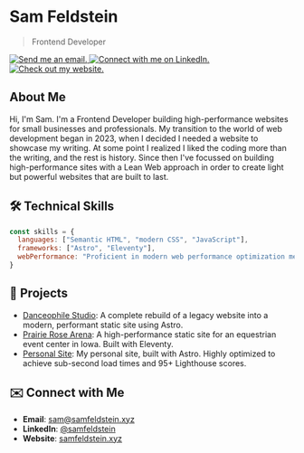 # Sam Feldstein

> Frontend Developer

<p>
<a href="mailto:sam@samfeldstein.xyz">
    <img src="https://img.shields.io/badge/Email-724FFF" alt="Send me an email.">
  </a>
  
  <a href="https://www.linkedin.com/in/samfeldstein">
    <img src="https://img.shields.io/badge/LinkedIn-0B65C2" alt="Connect with me on LinkedIn.">
  </a>

<a href="https://samfeldstein.xyz">
    <img src="https://img.shields.io/badge/Website-6684E1" alt="Check out my website.">
  </a>
</p>

## About Me

Hi, I'm Sam. I'm a Frontend Developer building high-performance websites for small businesses and professionals. My transition to the world of web development began in 2023, when I decided I needed a website to showcase my writing. At some point I realized I liked the coding more than the writing, and the rest is history. Since then I've focussed on building high-performance sites with a Lean Web approach in order to create light but powerful websites that are built to last.

## 🛠️ Technical Skills

```js
const skills = {
  languages: ["Semantic HTML", "modern CSS", "JavaScript"],
  frameworks: ["Astro", "Eleventy"],
  webPerformance: "Proficient in modern web performance optimization methods including static site generation, modern image formats, font-loading strategies, CDN caching, component architecture, and service workers."
}
```

## 🧰 Projects

- [Danceophile Studio](https://danceophile.com): A complete rebuild of a legacy website into a modern, performant static site using Astro.
- [Prairie Rose Arena](https://prairierosearena.com): A high-performance static site for an equestrian event center in Iowa. Built with Eleventy.
- [Personal Site](https://samfeldstein.xyz): My personal site, built with Astro. Highly optimized to achieve sub-second load times and 95+ Lighthouse scores.

## ✉️ Connect with Me

- **Email**: [sam@samfeldstein.xyz](mailto:sam@samfeldstein.xyz)
- **LinkedIn**: [@samfeldstein](https://www.linkedin.com/in/samfeldstein)
- **Website**: [samfeldstein.xyz](https://samfeldstein.xyz)
